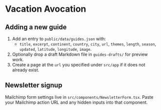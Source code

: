 # Vacation Avocation

## Adding a new guide
1. Add an entry to `public/data/guides.json` with:
   - `title`, `excerpt`, `continent`, `country`, `city`, `url`, `themes`, `length`, `season`, `updated`, `latitude`, `longitude`, `image`.
2. Optionally drop a draft Markdown file in `guides-drafts/` for preview work.
3. Create a page at the `url` you specified under `src/app` if it does not already exist.

## Newsletter signup
Mailchimp form settings live in `src/components/NewsletterForm.tsx`. Paste your Mailchimp action URL and any hidden inputs into that component.
